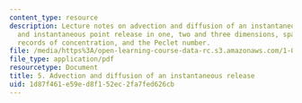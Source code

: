 ```yaml
---
content_type: resource
description: Lecture notes on advection and diffusion of an instantaneous release,
  and instantaneous point release in one, two and three dimensions, spatial and temporal
  records of concentration, and the Peclet number.
file: /media/https%3A/open-learning-course-data-rc.s3.amazonaws.com/1-061-transport-processes-in-the-environment-fall-2008/1d87f461e59ed8f152ec2fa7fed626cb_advection.pdf
file_type: application/pdf
resourcetype: Document
title: 5. Advection and diffusion of an instantaneous release
uid: 1d87f461-e59e-d8f1-52ec-2fa7fed626cb
---
```

